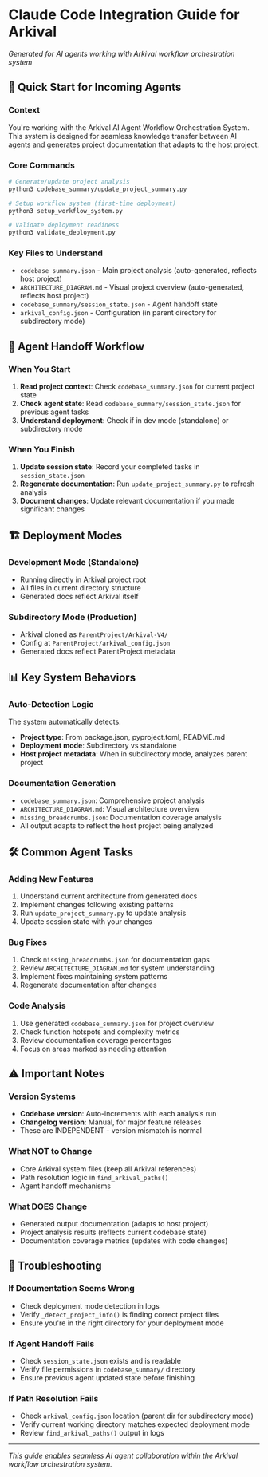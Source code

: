 # Claude Code Integration Guide for Arkival

*Generated for AI agents working with Arkival workflow orchestration system*

## 🎯 Quick Start for Incoming Agents

### Context
You're working with the Arkival AI Agent Workflow Orchestration System. This system is designed for seamless knowledge transfer between AI agents and generates project documentation that adapts to the host project.

### Core Commands
```bash
# Generate/update project analysis
python3 codebase_summary/update_project_summary.py

# Setup workflow system (first-time deployment)
python3 setup_workflow_system.py

# Validate deployment readiness
python3 validate_deployment.py
```

### Key Files to Understand
- `codebase_summary.json` - Main project analysis (auto-generated, reflects host project)
- `ARCHITECTURE_DIAGRAM.md` - Visual project overview (auto-generated, reflects host project)
- `codebase_summary/session_state.json` - Agent handoff state
- `arkival_config.json` - Configuration (in parent directory for subdirectory mode)

## 🔄 Agent Handoff Workflow

### When You Start
1. **Read project context**: Check `codebase_summary.json` for current project state
2. **Check agent state**: Read `codebase_summary/session_state.json` for previous agent tasks
3. **Understand deployment**: Check if in dev mode (standalone) or subdirectory mode

### When You Finish
1. **Update session state**: Record your completed tasks in `session_state.json`
2. **Regenerate documentation**: Run `update_project_summary.py` to refresh analysis
3. **Document changes**: Update relevant documentation if you made significant changes

## 🏗 Deployment Modes

### Development Mode (Standalone)
- Running directly in Arkival project root
- All files in current directory structure
- Generated docs reflect Arkival itself

### Subdirectory Mode (Production)
- Arkival cloned as `ParentProject/Arkival-V4/`
- Config at `ParentProject/arkival_config.json`
- Generated docs reflect ParentProject metadata

## 📊 Key System Behaviors

### Auto-Detection Logic
The system automatically detects:
- **Project type**: From package.json, pyproject.toml, README.md
- **Deployment mode**: Subdirectory vs standalone
- **Host project metadata**: When in subdirectory mode, analyzes parent project

### Documentation Generation
- `codebase_summary.json`: Comprehensive project analysis
- `ARCHITECTURE_DIAGRAM.md`: Visual architecture overview
- `missing_breadcrumbs.json`: Documentation coverage analysis
- All output adapts to reflect the host project being analyzed

## 🛠 Common Agent Tasks

### Adding New Features
1. Understand current architecture from generated docs
2. Implement changes following existing patterns
3. Run `update_project_summary.py` to update analysis
4. Update session state with your changes

### Bug Fixes
1. Check `missing_breadcrumbs.json` for documentation gaps
2. Review `ARCHITECTURE_DIAGRAM.md` for system understanding
3. Implement fixes maintaining system patterns
4. Regenerate documentation after changes

### Code Analysis
1. Use generated `codebase_summary.json` for project overview
2. Check function hotspots and complexity metrics
3. Review documentation coverage percentages
4. Focus on areas marked as needing attention

## ⚠️ Important Notes

### Version Systems
- **Codebase version**: Auto-increments with each analysis run
- **Changelog version**: Manual, for major feature releases
- These are INDEPENDENT - version mismatch is normal

### What NOT to Change
- Core Arkival system files (keep all Arkival references)
- Path resolution logic in `find_arkival_paths()`
- Agent handoff mechanisms

### What DOES Change
- Generated output documentation (adapts to host project)
- Project analysis results (reflects current codebase state)
- Documentation coverage metrics (updates with code changes)

## 🔧 Troubleshooting

### If Documentation Seems Wrong
- Check deployment mode detection in logs
- Verify `_detect_project_info()` is finding correct project files
- Ensure you're in the right directory for your deployment mode

### If Agent Handoff Fails
- Check `session_state.json` exists and is readable
- Verify file permissions in `codebase_summary/` directory
- Ensure previous agent updated state before finishing

### If Path Resolution Fails
- Check `arkival_config.json` location (parent dir for subdirectory mode)
- Verify current working directory matches expected deployment mode
- Review `find_arkival_paths()` output in logs

---

*This guide enables seamless AI agent collaboration within the Arkival workflow orchestration system.*
